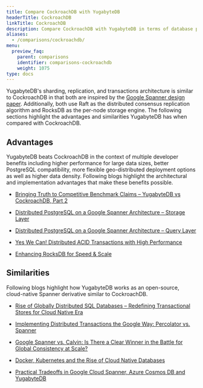 ```yaml
---
title: Compare CockroachDB with YugabyteDB
headerTitle: CockroachDB
linkTitle: CockroachDB
description: Compare CockroachDB with YugabyteDB in terms of database performance, PostgreSQL compatibility, and architecture.
aliases:
  - /comparisons/cockroachdb/
menu:
  preview_faq:
    parent: comparisons
    identifier: comparisons-cockroachdb
    weight: 1075
type: docs
---
```


YugabyteDB's sharding, replication, and transactions architecture is similar to CockroachDB in that both are inspired by the [Google Spanner design paper](https://research.google.com/archive/spanner-osdi2012.pdf). Additionally, both use Raft as the distributed consensus replication algorithm and RocksDB as the per-node storage engine. The following sections highlight the advantages and similarities YugabyteDB has when compared with CockroachDB.

## Advantages

YugabyteDB beats CockroachDB in the context of multiple developer benefits including higher performance for large data sizes, better PostgreSQL compatibility, more flexible geo-distributed deployment options as well as higher data density. Following blogs highlight the architectural and implementation advantages that make these benefits possible.

- [Bringing Truth to Competitive Benchmark Claims – YugabyteDB vs CockroachDB, Part 2](https://www.yugabyte.com/blog/yugabytedb-vs-cockroachdb-bringing-truth-to-performance-benchmark-claims-part-2/)

- [Distributed PostgreSQL on a Google Spanner Architecture – Storage Layer](https://www.yugabyte.com/blog/distributed-postgresql-on-a-google-spanner-architecture-storage-layer/)

- [Distributed PostgreSQL on a Google Spanner Architecture – Query Layer](https://www.yugabyte.com/blog/distributed-postgresql-on-a-google-spanner-architecture-query-layer/)

- [Yes We Can! Distributed ACID Transactions with High Performance](https://www.yugabyte.com/blog/yes-we-can-distributed-acid-transactions-with-high-performance/)

- [Enhancing RocksDB for Speed & Scale](https://www.yugabyte.com/blog/enhancing-rocksdb-for-speed-scale/)

## Similarities

Following blogs highlight how YugabyteDB works as an open-source, cloud-native Spanner derivative similar to CockroachDB.

- [Rise of Globally Distributed SQL Databases – Redefining Transactional Stores for Cloud Native Era](https://www.yugabyte.com/blog/rise-of-globally-distributed-sql-databases-redefining-transactional-stores-for-cloud-native-era/)

- [Implementing Distributed Transactions the Google Way: Percolator vs. Spanner](https://www.yugabyte.com/blog/implementing-distributed-transactions-the-google-way-percolator-vs-spanner/)

- [Google Spanner vs. Calvin: Is There a Clear Winner in the Battle for Global Consistency at Scale?](https://www.yugabyte.com/blog/google-spanner-vs-calvin-global-consistency-at-scale/)

- [Docker, Kubernetes and the Rise of Cloud Native Databases](https://www.yugabyte.com/blog/docker-kubernetes-and-the-rise-of-cloud-native-databases/)

- [Practical Tradeoffs in Google Cloud Spanner, Azure Cosmos DB and YugabyteDB](https://www.yugabyte.com/blog/practical-tradeoffs-in-google-cloud-spanner-azure-cosmos-db-and-yugabyte-db/)
